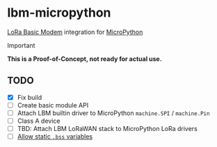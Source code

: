 # lbm-micropython
[LoRa Basic Modem](https://github.com/Lora-net/SWL2001) integration for [MicroPython](https://github.com/micropython/micropython)

> [!IMPORTANT]
> **This is a Proof-of-Concept, not ready for actual use.**

## TODO

- [x] Fix build
- [ ] Create basic module API
- [ ] Attach LBM builtin driver to MicroPython `machine.SPI` / `machine.Pin`
- [ ] Class A device
- [ ] TBD: Attach LBM LoRaWAN stack to MicroPython LoRa drivers
- [ ] [Allow static `.bss` variables](https://github.com/micropython/micropython/issues/15943)
